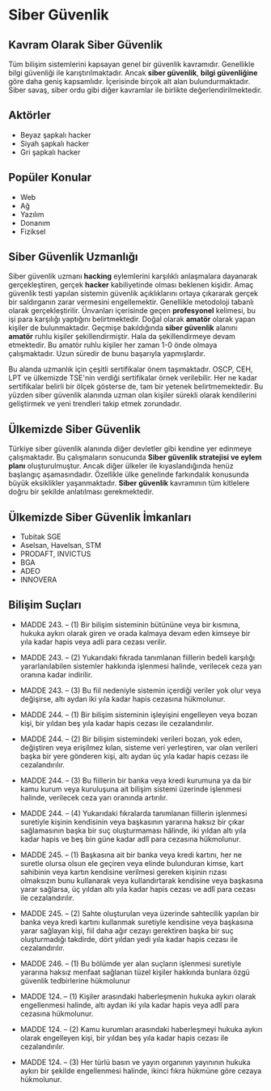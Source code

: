 # Siber Güvenlik

## Kavram Olarak Siber Güvenlik

Tüm bilişim sistemlerini kapsayan genel bir güvenlik kavramıdır. Genellikle bilgi güvenliği ile karıştırılmaktadır. Ancak **siber güvenlik**, **bilgi güvenliğine** göre daha geniş kapsamlıdır. İçerisinde birçok alt alan bulundurmaktadır. Siber savaş, siber ordu gibi diğer kavramlar ile birlikte değerlendirilmektedir.

## Aktörler

- Beyaz şapkalı hacker
- Siyah şapkalı hacker
- Gri şapkalı hacker

## Popüler Konular

- Web
- Ağ
- Yazılım
- Donanım
- Fiziksel

## Siber Güvenlik Uzmanlığı

Siber güvenlik uzmanı **hacking** eylemlerini karşılıklı anlaşmalara dayanarak gerçekleştiren, gerçek **hacker** kabiliyetinde olması beklenen kişidir. Amaç güvenlik testi yapılan sistemin güvenlik açıklıklarını ortaya çıkararak gerçek bir saldırganın zarar vermesini engellemektir. Genellikle metodoloji tabanlı olarak gerçekleştirilir. Ünvanları içerisinde geçen **profesyonel** kelimesi, bu işi para karşılığı yaptığını belirtmektedir. Doğal olarak **amatör** olarak yapan kişiler de bulunmaktadır. Geçmişe bakıldığında **siber güvenlik** alanını **amatör** ruhlu kişiler şekillendirmiştir. Hala da şekillendirmeye devam etmektedir. Bu amatör ruhlu kişiler her zaman 1-0 önde olmaya çalışmaktadır. Uzun süredir de bunu başarıyla yapmışlardır.

Bu alanda uzmanlık için çeşitli sertifikalar önem taşımaktadır. OSCP, CEH, LPT ve ülkemizde TSE'nin verdiği sertifikalar örnek verilebilir. Her ne kadar sertifikalar belirli bir ölçek gösterse de, tam bir yetenek belirtmemektedir. Bu yüzden siber güvenlik alanında uzman olan kişiler sürekli olarak kendilerini geliştirmek ve yeni trendleri takip etmek zorundadır.

## Ülkemizde Siber Güvenlik

Türkiye siber güvenlik alanında diğer devletler gibi kendine yer edinmeye çalışmaktadır. Bu çalışmaların sonucunda **Siber güvenlik stratejisi ve eylem planı** oluşturulmuştur. Ancak diğer ülkeler ile kıyaslandığında henüz başlangıç aşamasındadır. Özellikle ülke genelinde farkındalık konusunda büyük eksiklikler yaşanmaktadır. **Siber güvenlik** kavramının tüm kitlelere doğru bir şekilde anlatılması gerekmektedir.

## Ülkemizde Siber Güvenlik İmkanları

- Tubitak SGE
- Aselsan, Havelsan, STM
- PRODAFT, INVICTUS
- BGA
- ADEO
- INNOVERA

## Bilişim Suçları

- MADDE 243. – (1) Bir bilişim sisteminin bütününe veya bir kısmına, hukuka aykırı olarak giren ve orada kalmaya devam eden kimseye bir yıla kadar hapis veya adli para cezası verilir.

- MADDE 243. – (2) Yukarıdaki fıkrada tanımlanan fiillerin bedeli karşılığı yararlanılabilen sistemler hakkında işlenmesi halinde, verilecek ceza yarı oranına kadar indirilir.

- MADDE 243. – (3) Bu fiil nedeniyle sistemin içerdiği veriler yok olur veya değişirse, altı aydan iki yıla kadar hapis cezasına hükmolunur.

- MADDE 244. – (1) Bir bilişim sisteminin işleyişini engelleyen veya bozan kişi, bir yıldan beş yıla kadar hapis cezası ile cezalandırılır.

- MADDE 244. – (2) Bir bilişim sistemindeki verileri bozan, yok eden, değiştiren veya erişilmez kılan, sisteme veri yerleştiren, var olan verileri başka bir yere gönderen kişi, altı aydan üç yıla kadar hapis cezası ile cezalandırılır.

- MADDE 244. – (3) Bu fiillerin bir banka veya kredi kurumuna ya da bir kamu kurum veya kuruluşuna ait bilişim sistemi üzerinde işlenmesi halinde, verilecek ceza yarı oranında artırılır.

- MADDE 244. – (4) Yukarıdaki fıkralarda tanımlanan fiillerin işlenmesi suretiyle kişinin kendisinin veya başkasının yararına haksız bir çıkar sağlamasının başka bir suç oluşturmaması hâlinde, iki yıldan altı yıla kadar hapis ve beş bin güne kadar adlî para cezasına hükmolunur.

- MADDE 245. – (1) Başkasına ait bir banka veya kredi kartını, her ne suretle olursa olsun ele geçiren veya elinde bulunduran kimse, kart sahibinin veya kartın kendisine verilmesi gereken kişinin rızası olmaksızın bunu kullanarak veya kullandırtarak kendisine veya başkasına yarar sağlarsa, üç yıldan altı yıla kadar hapis cezası ve adlî para cezası ile cezalandırılır.

- MADDE 245. – (2) Sahte oluşturulan veya üzerinde sahtecilik yapılan bir banka veya kredi kartını kullanmak suretiyle kendisine veya başkasına yarar sağlayan kişi, fiil daha ağır cezayı gerektiren başka bir suç oluşturmadığı takdirde, dört yıldan yedi yıla kadar hapis cezası ile cezalandırılır.

- MADDE 246. – (1) Bu bölümde yer alan suçların işlenmesi suretiyle yararına haksız menfaat sağlanan tüzel kişiler hakkında bunlara özgü güvenlik tedbirlerine hükmolunur

- MADDE 124. – (1) Kişiler arasındaki haberleşmenin hukuka aykırı olarak engellenmesi halinde, altı aydan iki yıla kadar hapis veya adlî para cezasına hükmolunur.

- MADDE 124. – (2) Kamu kurumları arasındaki haberleşmeyi hukuka aykırı olarak engelleyen kişi, bir yıldan beş yıla kadar hapis cezası ile cezalandırılır.

- MADDE 124. – (3) Her türlü basın ve yayın organının yayınının hukuka aykırı bir şekilde engellenmesi halinde, ikinci fıkra hükmüne göre cezaya hükmolunur.





